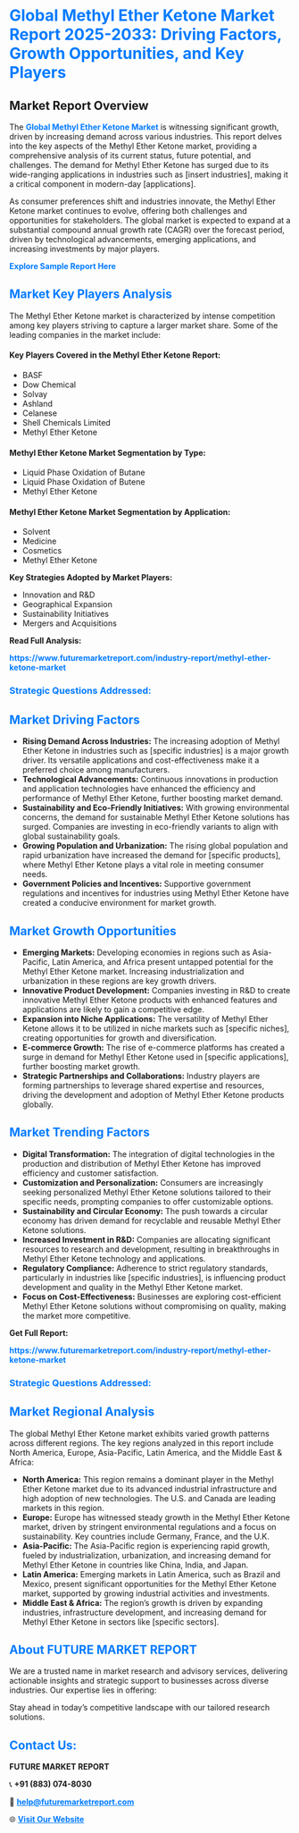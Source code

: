 <h1 style="color: #007BFF;">Global Methyl Ether Ketone Market Report 2025-2033: Driving Factors, Growth Opportunities, and Key Players</h1>

<section id="overview">
<h2>Market Report Overview</h2>
<p>The <a href="https://www.futuremarketreport.com/industry-report/methyl-ether-ketone-market" style="color: #007BFF; text-decoration: none;"><strong>Global Methyl Ether Ketone Market</strong></a> is witnessing significant growth, driven by increasing demand across various industries. This report delves into the key aspects of the Methyl Ether Ketone market, providing a comprehensive analysis of its current status, future potential, and challenges. The demand for Methyl Ether Ketone has surged due to its wide-ranging applications in industries such as [insert industries], making it a critical component in modern-day [applications].</p>
<p>As consumer preferences shift and industries innovate, the Methyl Ether Ketone market continues to evolve, offering both challenges and opportunities for stakeholders. The global market is expected to expand at a substantial compound annual growth rate (CAGR) over the forecast period, driven by technological advancements, emerging applications, and increasing investments by major players.</p>
</section>

<section id="overview">
<p><a href="https://www.futuremarketreport.com/request-sample/reportId=99173" style="color: #007BFF; text-decoration: none;"><strong>Explore Sample Report Here</strong></a></p>
</section>

<section id="key-players">
<h2 style="color: #007BFF;">Market Key Players Analysis</h2>
<p>The Methyl Ether Ketone market is characterized by intense competition among key players striving to capture a larger market share. Some of the leading companies in the market include:</p>
<h4>Key Players Covered in the Methyl Ether Ketone Report:</h4>
<ul><li>BASF</li><li>Dow Chemical</li><li>Solvay</li><li>Ashland</li><li>Celanese</li><li>Shell Chemicals Limited</li><li>Methyl Ether Ketone</li></ul>
<h4>Methyl Ether Ketone Market Segmentation by Type:</h4>
<ul><li>Liquid Phase Oxidation of Butane</li><li>Liquid Phase Oxidation of Butene</li><li>Methyl Ether Ketone</li></ul>

<h4>Methyl Ether Ketone Market Segmentation by Application:</h4>
<ul><li>Solvent</li><li>Medicine</li><li>Cosmetics</li><li>Methyl Ether Ketone</li></ul>
<p><strong>Key Strategies Adopted by Market Players:</strong></p>
<ul>
<li>Innovation and R&D</li>
<li>Geographical Expansion</li>
<li>Sustainability Initiatives</li>
<li>Mergers and Acquisitions</li>
</ul>
</section>

<section>
<p><strong>Read Full Analysis: </strong></p><a href="https://www.futuremarketreport.com/industry-report/methyl-ether-ketone-market" style="color: #007BFF; text-decoration: none;"><strong>https://www.futuremarketreport.com/industry-report/methyl-ether-ketone-market</strong></a>
<h3 style="color: #007BFF;">Strategic Questions Addressed:</h3>
</section>

<section id="driving-factors">
<h2 style="color: #007BFF;">Market Driving Factors</h2>
<ul>
<li><strong>Rising Demand Across Industries:</strong> The increasing adoption of Methyl Ether Ketone in industries such as [specific industries] is a major growth driver. Its versatile applications and cost-effectiveness make it a preferred choice among manufacturers.</li>
<li><strong>Technological Advancements:</strong> Continuous innovations in production and application technologies have enhanced the efficiency and performance of Methyl Ether Ketone, further boosting market demand.</li>
<li><strong>Sustainability and Eco-Friendly Initiatives:</strong> With growing environmental concerns, the demand for sustainable Methyl Ether Ketone solutions has surged. Companies are investing in eco-friendly variants to align with global sustainability goals.</li>
<li><strong>Growing Population and Urbanization:</strong> The rising global population and rapid urbanization have increased the demand for [specific products], where Methyl Ether Ketone plays a vital role in meeting consumer needs.</li>
<li><strong>Government Policies and Incentives:</strong> Supportive government regulations and incentives for industries using Methyl Ether Ketone have created a conducive environment for market growth.</li>
</ul>
</section>

<section id="growth-opportunities">
<h2 style="color: #007BFF;">Market Growth Opportunities</h2>
<ul>
<li><strong>Emerging Markets:</strong> Developing economies in regions such as Asia-Pacific, Latin America, and Africa present untapped potential for the Methyl Ether Ketone market. Increasing industrialization and urbanization in these regions are key growth drivers.</li>
<li><strong>Innovative Product Development:</strong> Companies investing in R&D to create innovative Methyl Ether Ketone products with enhanced features and applications are likely to gain a competitive edge.</li>
<li><strong>Expansion into Niche Applications:</strong> The versatility of Methyl Ether Ketone allows it to be utilized in niche markets such as [specific niches], creating opportunities for growth and diversification.</li>
<li><strong>E-commerce Growth:</strong> The rise of e-commerce platforms has created a surge in demand for Methyl Ether Ketone used in [specific applications], further boosting market growth.</li>
<li><strong>Strategic Partnerships and Collaborations:</strong> Industry players are forming partnerships to leverage shared expertise and resources, driving the development and adoption of Methyl Ether Ketone products globally.</li>
</ul>
</section>

<section id="trending-factors">
<h2 style="color: #007BFF;">Market Trending Factors</h2>
<ul>
<li><strong>Digital Transformation:</strong> The integration of digital technologies in the production and distribution of Methyl Ether Ketone has improved efficiency and customer satisfaction.</li>
<li><strong>Customization and Personalization:</strong> Consumers are increasingly seeking personalized Methyl Ether Ketone solutions tailored to their specific needs, prompting companies to offer customizable options.</li>
<li><strong>Sustainability and Circular Economy:</strong> The push towards a circular economy has driven demand for recyclable and reusable Methyl Ether Ketone solutions.</li>
<li><strong>Increased Investment in R&D:</strong> Companies are allocating significant resources to research and development, resulting in breakthroughs in Methyl Ether Ketone technology and applications.</li>
<li><strong>Regulatory Compliance:</strong> Adherence to strict regulatory standards, particularly in industries like [specific industries], is influencing product development and quality in the Methyl Ether Ketone market.</li>
<li><strong>Focus on Cost-Effectiveness:</strong> Businesses are exploring cost-efficient Methyl Ether Ketone solutions without compromising on quality, making the market more competitive.</li>
</ul>
</section>

<section>
<p><strong>Get Full Report: </strong></p><a href="https://www.futuremarketreport.com/industry-report/methyl-ether-ketone-market" style="color: #007BFF; text-decoration: none;"><strong>https://www.futuremarketreport.com/industry-report/methyl-ether-ketone-market</strong></a>
<h3 style="color: #007BFF;">Strategic Questions Addressed:</h3>
</section>


<section id="regional-analysis">
<h2 style="color: #007BFF;">Market Regional Analysis</h2>
<p>The global Methyl Ether Ketone market exhibits varied growth patterns across different regions. The key regions analyzed in this report include North America, Europe, Asia-Pacific, Latin America, and the Middle East & Africa:</p>
<ul>
<li><strong>North America:</strong> This region remains a dominant player in the Methyl Ether Ketone market due to its advanced industrial infrastructure and high adoption of new technologies. The U.S. and Canada are leading markets in this region.</li>
<li><strong>Europe:</strong> Europe has witnessed steady growth in the Methyl Ether Ketone market, driven by stringent environmental regulations and a focus on sustainability. Key countries include Germany, France, and the U.K.</li>
<li><strong>Asia-Pacific:</strong> The Asia-Pacific region is experiencing rapid growth, fueled by industrialization, urbanization, and increasing demand for Methyl Ether Ketone in countries like China, India, and Japan.</li>
<li><strong>Latin America:</strong> Emerging markets in Latin America, such as Brazil and Mexico, present significant opportunities for the Methyl Ether Ketone market, supported by growing industrial activities and investments.</li>
<li><strong>Middle East & Africa:</strong> The region’s growth is driven by expanding industries, infrastructure development, and increasing demand for Methyl Ether Ketone in sectors like [specific sectors].</li>
</ul>
</section>

<footer>
<h2 style="color: #007BFF;">About FUTURE MARKET REPORT</h2>
<p>We are a trusted name in market research and advisory services, delivering actionable insights and strategic support to businesses across diverse industries. Our expertise lies in offering:</p>

<p>Stay ahead in today’s competitive landscape with our tailored research solutions.</p>

<h2 style="color: #007BFF;">Contact Us:</h2>
<p><strong>FUTURE MARKET REPORT</strong></p>
<p>📞 <strong>+91 (883) 074-8030</strong></p>
<p>📧 <strong><a href="mailto:help@futuremarketreport.com" style="color: #007BFF;">help@futuremarketreport.com</a></strong></p>
<p>🌐 <strong><a href="https://www.futuremarketreport.com/" style="color: #007BFF;">Visit Our Website</a></strong></p>
</footer>